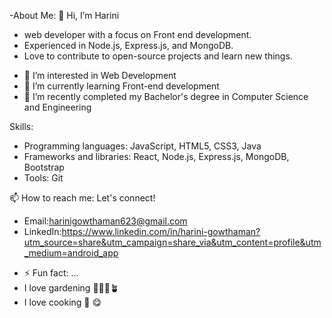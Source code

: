 -About Me:
👋 Hi, I’m Harini
* web developer with a focus on Front end development.
* Experienced in Node.js, Express.js, and MongoDB.
* Love to contribute to open-source projects and learn new things.

- 👀 I’m interested in Web Development 
- 🌱 I’m currently learning Front-end development 
- 💞️ I’m recently completed my Bachelor's degree in Computer Science and Engineering 
  
  
Skills:
* Programming languages: JavaScript, HTML5, CSS3, Java 
* Frameworks and libraries: React, Node.js, Express.js, MongoDB, Bootstrap
* Tools: Git
  
📫 How to reach me:
  Let's connect!
* Email:harinigowthaman623@gmail.com 
*  LinkedIn:https://www.linkedin.com/in/harini-gowthaman?utm_source=share&utm_campaign=share_via&utm_content=profile&utm_medium=android_app

- ⚡ Fun fact: ...
- I love gardening 🌳🪻🌻🪴
- I love cooking 🍳 😋 

<!---
Harini623/Harini623 is a ✨ special ✨ repository because its `README.md` (this file) appears on your GitHub profile.
You can click the Preview link to take a look at your changes.
--->
